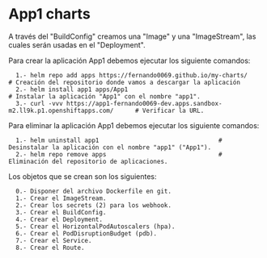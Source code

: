 # App1 charts

A través del "BuildConfig" creamos una "Image" y una "ImageStream", las cuales serán usadas en el "Deployment".

Para crear la aplicación App1 debemos ejecutar los siguiente comandos:
```
  1.- helm repo add apps https://fernando0069.github.io/my-charts/                            # Creación del repositorio donde vamos a descargar la aplicación
  2.- helm install app1 apps/App1                                                             # Instalar la aplicación "App1" con el nombre "app1".
  3.- curl -vvv https://app1-fernando0069-dev.apps.sandbox-m2.ll9k.p1.openshiftapps.com/      # Verificar la URL.
```

Para eliminar la aplicación App1 debemos ejecutar los siguiente comandos:
```
  1.- helm uninstall app1                                 # Desinstalar la aplicación con el nombre "app1" ("App1").
  2.- helm repo remove apps                               # Eliminación del repositorio de aplicaciones.
```

Los objetos que se crean son los siguientes:
```
  0.- Disponer del archivo Dockerfile en git.
  1.- Crear el ImageStream.
  2.- Crear los secrets (2) para los webhook.
  3.- Crear el BuildConfig.
  4.- Crear el Deployment.
  5.- Crear el HorizontalPodAutoscalers (hpa).
  6.- Crear el PodDisruptionBudget (pdb).
  7.- Crear el Service.
  8.- Crear el Route.
```
